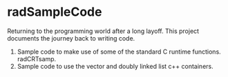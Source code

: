 # radSampleCode
Returning to the programming world after a long layoff.  This project documents the journey back to writing code. 

1. Sample code to make use of some of the standard C runtime functions. radCRTsamp.
2. Sample code to use the vector and doubly linked list c++ containers.
